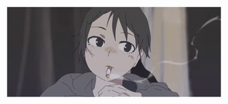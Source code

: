 <div align="center">
    <img src="https://github.com/sh3lk/sh3lk/blob/main/sad.gif" alt="sad" align="center">
</div>
